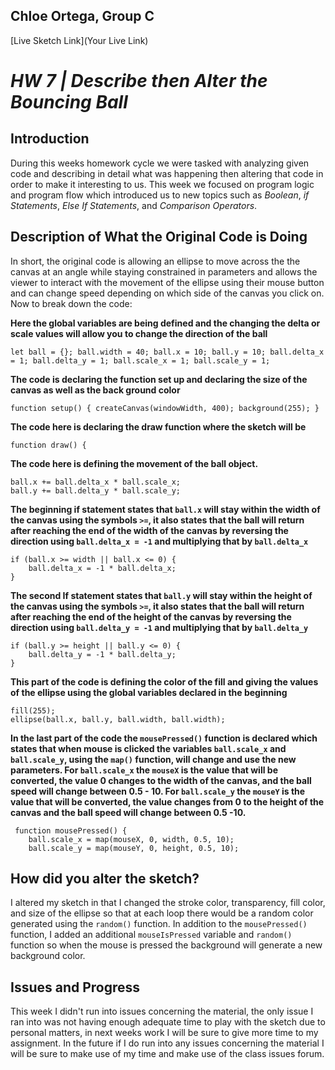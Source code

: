 ## Chloe Ortega, Group C

[Live Sketch Link](Your Live Link)


# *HW 7 | Describe then Alter the Bouncing Ball*

## Introduction

During this weeks homework cycle we were tasked with analyzing given code and describing in detail what was happening then altering that code in order to make it interesting to us. This week we focused on program logic and program flow which introduced us to new topics such as *Boolean*, *if Statements*, *Else If Statements*, and *Comparison Operators*.

## Description of What the Original Code is Doing

In short, the original code is allowing an ellipse to move across the the canvas at an angle while staying constrained in parameters and allows the viewer to interact with the movement of the ellipse using their mouse button and can change speed depending on which side of the canvas you click on. Now to break down the code:

**Here the global variables are being defined and the changing the delta or scale values will allow you to change the direction of the ball**

  `let ball = {};
  ball.width = 40;
  ball.x = 10;
  ball.y = 10;
  ball.delta_x = 1;
  ball.delta_y = 1;
  ball.scale_x = 1;
  ball.scale_y = 1;`


**The code is declaring the function set up and declaring the size of the canvas as well as the back ground color**

`function setup() {
    createCanvas(windowWidth, 400);
    background(255);
}`


**The code here is declaring the draw function where the sketch will be**

`function draw() { `

**The code here is defining the movement of the ball object.**

    ball.x += ball.delta_x * ball.scale_x;
    ball.y += ball.delta_y * ball.scale_y;

**The beginning if statement states that `ball.x` will stay within the width of the canvas using the symbols `>=`, it also states that the ball will return after reaching the end of the width of the canvas by reversing the direction using `ball.delta_x = -1` and multiplying that by `ball.delta_x`**

    if (ball.x >= width || ball.x <= 0) {
        ball.delta_x = -1 * ball.delta_x;
    }


**The second If statement states that `ball.y` will stay within the height of the canvas using the symbols `>=`, it also states that the ball will return after reaching the end of the height of the canvas by reversing the direction using `ball.delta_y = -1` and multiplying that by `ball.delta_y`**

    if (ball.y >= height || ball.y <= 0) {
        ball.delta_y = -1 * ball.delta_y;
    }


**This part of the code is defining the color of the fill and giving the values of the ellipse using the global variables declared in the beginning**

    fill(255);
    ellipse(ball.x, ball.y, ball.width, ball.width);


**In the last part of the code the `mousePressed()` function is declared which states that when mouse is clicked the variables `ball.scale_x` and `ball.scale_y`, using the `map()` function,  will change and use the new parameters. For `ball.scale_x` the `mouseX` is the value that will be converted, the value 0 changes to the width of the canvas, and the ball speed will change between 0.5 - 10. For `ball.scale_y` the `mouseY` is the value that will be converted, the value changes from 0 to the height of the canvas and the ball speed will change between 0.5 -10.**


     function mousePressed() {
        ball.scale_x = map(mouseX, 0, width, 0.5, 10);
        ball.scale_y = map(mouseY, 0, height, 0.5, 10);


## How did you alter the sketch?

I altered my sketch in that I changed the stroke color, transparency, fill color, and size of the ellipse so that at each loop there would be a random color generated using the `random()` function. In addition to the `mousePressed()` function, I added an additional `mouseIsPressed` variable and `random()` function so when the mouse is pressed the background will generate a new background color.


## Issues and Progress

This week I didn't run into issues concerning the material, the only issue I ran into was not having enough adequate time to play with the sketch due to personal matters, in next weeks work I will be sure to give more time to my assignment. In the future if I do run into any issues concerning the material I will be sure to make use of my time and make use of the class issues forum. 
